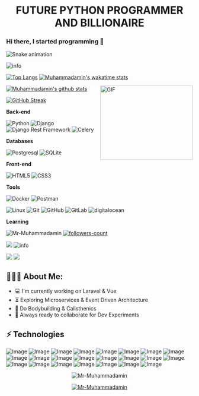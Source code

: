 <h1 align="center">FUTURE PYTHON PROGRAMMER AND BILLIONAIRE </h1>

### Hi there, I started programming 👋


![Snake animation](https://github.com/mirsaid-mirzohidov/mirsaid-mirzohidov/blob/output/github-contribution-grid-snake.svg)

<img src="https://github-profile-summary-cards.vercel.app/api/cards/profile-details?username=Mr-Muhammadamin&theme=github_dark" alt="info">

[![Top Langs](https://github-readme-stats.vercel.app/api/top-langs/?username=Mr-Muhammadamin&theme=github_dark&show_icons=true)](https://github.com/Mr-Muhammadamin/) [![Muhammadamin's wakatime stats](https://github-readme-stats.vercel.app/api/wakatime?username=Mr-Muhammadamin&theme=github_dark&layout=compact)](http://myurls.co/muhammadamin.ozodov)


<img align="right" alt="GIF" src="https://user-images.githubusercontent.com/5355808/139111924-210cc6fa-9fb1-4dac-929d-6324a5836a92.gif" width="250" height="200" />

[![Muhammadamin's github stats](https://github-readme-stats.vercel.app/api?username=Mr-Muhammadamin&theme=github_dark&show_icons=true)](https://github.com/Mr-Muhammadamin/)
<!-- Readme Docs: https://github.com/anuraghazra/github-readme-stats -->

[![GitHub Streak](https://github-readme-streak-stats.herokuapp.com?user=Mr-Muhammadamin&theme=tokyonight_duo&hide_border=true)](https://github.com/bekzod818/)
<!-- https://github.com/denvercoder1/github-readme-streak-stats -->



**Back-end**

![Python](https://img.shields.io/badge/-Python-black?style=flat-square&logo=Python)
![Django](https://img.shields.io/badge/-Django-0aad48?style=flat-square&logo=Django)
![Django Rest Framework](https://img.shields.io/badge/DRF-red?style=flat-square&logo=Django)
![Celery](https://img.shields.io/badge/-Celery-%2300C7B7?style=flat-square&logo=Celery)

**Databases**

![Postgresql](https://img.shields.io/badge/-Postgresql-%232c3e50?style=flat-square&logo=Postgresql)
![SQLite](https://img.shields.io/badge/-Sqlite-%232c3e50?style=flat-square&logo=Sqlite)

**Front-end**

![HTML5](https://img.shields.io/badge/-HTML5-%23E44D27?style=flat-square&logo=html5&logoColor=ffffff)
![CSS3](https://img.shields.io/badge/-CSS3-%231572B6?style=flat-square&logo=css3)

**Tools**

![Docker](https://img.shields.io/badge/-Docker-46a2f1?style=flat-square&logo=docker&logoColor=white)
![Postman](https://img.shields.io/badge/Postman-FCA121?style=flat-square&logo=postman)

![Linux](https://img.shields.io/badge/Linux-black?style=flat-square&logo=linux)
![Git](https://img.shields.io/badge/-Git-black?style=flat-square&logo=git)
![GitHub](https://img.shields.io/badge/-GitHub-181717?style=flat-square&logo=github)
![GitLab](https://img.shields.io/badge/-GitLab-FCA121?style=flat-square&logo=gitlab)
<img src="https://img.shields.io/badge/Digital_Ocean-0080FF?style=for-the-badge&logo=DigitalOcean&logoColor=white" alt="digitalocean" />

**Learning**

<p> 
<img src="https://komarev.com/ghpvc/?username=Mr-Muhammadamin&color=brightgreen" alt="Mr-Muhammadamin"/>
<a href="https://github.com/Mr-Muhammadamin?tab=followers">
    <img src="https://img.shields.io/github/followers/Mr-Muhammadamin?label=Followers&style=social" alt="followers-count">
</a>

</p>
<img src="https://activity-graph.herokuapp.com/graph?username=Mr-Muhammadamin&theme=xcode" />
<!-- <img src="https://raw.githubusercontent.com/muhiqsimui/muhiqsimui/output/github-contribution-grid-snake.svg"we> -->

<img src="https://github-profile-trophy.vercel.app/?username=Mr-Muhammadamin&margin-w=5&theme=radical" alt="info" />

<p>
  <img src="https://img.icons8.com/ios/96/26e07f/django.png"/>
<img src="https://img.icons8.com/color/96/000000/postgreesql.png"/>
</p>

  
<h2 align="left">👨🏻‍💻 About Me:</h2>

- :computer: I'm currently working on Laravel & Vue
- :hourglass_flowing_sand:  Exploring Microservices & Event Driven Architecture
- :muscle: Do Bodybuilding & Calisthenics
- :rocket: Always ready to collaborate for Dev Experiments

## ⚡ Technologies

![Image](https://img.shields.io/badge/Laravel-FF2D20?style=for-the-badge&logo=laravel&logoColor=white)
![Image](https://img.shields.io/badge/php-777BB4?style=for-the-badge&logo=php&logoColor=white)
![Image](https://img.shields.io/badge/MySQL-005C84?style=for-the-badge&logo=mysql&logoColor=white)
![Image](https://img.shields.io/badge/PostgreSQL-316192?style=for-the-badge&logo=postgresql&logoColor=white)
![Image](https://img.shields.io/badge/redis-%23DD0031.svg?&style=for-the-badge&logo=redis&logoColor=white)
![Image](https://img.shields.io/badge/JavaScript-323330?style=for-the-badge&logo=javascript&logoColor=F7DF1E)
![Image](https://img.shields.io/badge/Vue.js-35495E?style=for-the-badge&logo=vuedotjs&logoColor=4FC08D)
![Image](https://img.shields.io/badge/nuxt.js-00C58E?style=for-the-badge&logo=nuxtdotjs&logoColor=white)
![Image](https://img.shields.io/badge/jQuery-0769AD?style=for-the-badge&logo=jquery&logoColor=white)
![Image](https://img.shields.io/badge/AlpineJS-8BC0D0?style=for-the-badge&logo=alpine.js&logoColor=black)
![Image](https://img.shields.io/badge/Tailwind_CSS-38B2AC?style=for-the-badge&logo=tailwind-css&logoColor=white)
![Image](https://img.shields.io/badge/-GraphQL-E10098?style=for-the-badge&logo=graphql)
![Image](https://img.shields.io/badge/-Apollo%20GraphQL-311C87?style=for-the-badge&logo=apollo-graphql)
![Image](https://img.shields.io/badge/Docker-2CA5E0?style=for-the-badge&logo=docker&logoColor=white)
![Image](https://img.shields.io/badge/Nginx-009639?style=for-the-badge&logo=nginx&logoColor=white)
![Image](https://img.shields.io/badge/Apache-D22128?style=for-the-badge&logo=Apache&logoColor=white)
![Image](https://img.shields.io/badge/Linux-FCC624?style=for-the-badge&logo=linux&logoColor=black)
![Image](https://img.shields.io/badge/Git-F05032?style=for-the-badge&logo=git&logoColor=white)
![Image](https://img.shields.io/badge/-HTML5-E34F26?style=for-the-badge&logo=html5&logoColor=white)
![Image](https://img.shields.io/badge/-CSS3-1572B6?style=for-the-badge&logo=css3)
![Image](https://img.shields.io/badge/-Bootstrap-563D7C?style=for-the-badge&logo=bootstrap)
![Image](https://img.shields.io/badge/Git-F05032?style=for-the-badge&logo=git&logoColor=white)
![Image](https://img.shields.io/badge/Figma-F24E1E?style=for-the-badge&logo=figma&logoColor=white)

<p align="center"> <img src="https://github-readme-stats.vercel.app/api?username=Mr-Muhammadamin&show_icons=true&theme=gotham" alt="Mr-Muhammadamin" />

<p align="center"> <a href="https://github.com/ryo-ma/github-profile-trophy"><img src="https://github-profile-trophy.vercel.app/?username=Mr-Muhammadamin&theme=onestar&row=1&margin-w=15&margin-h=15&no-bg=true" alt="Mr-Muhammadamin" /></a> </p>
